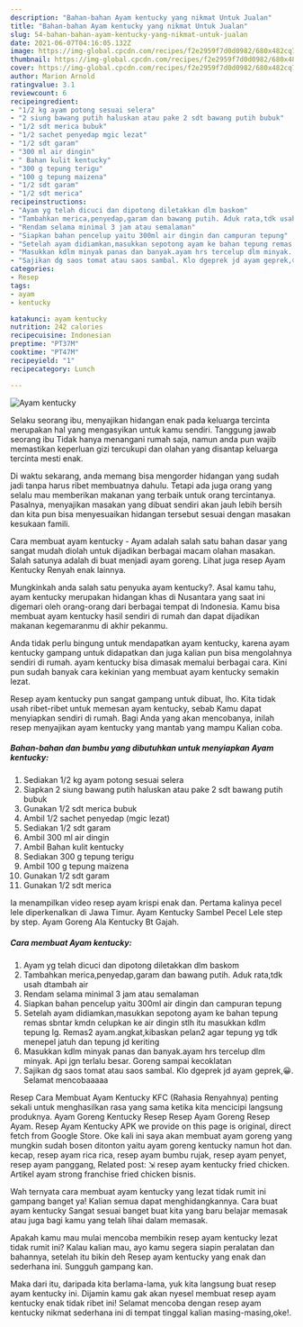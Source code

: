 ```yaml
---
description: "Bahan-bahan Ayam kentucky yang nikmat Untuk Jualan"
title: "Bahan-bahan Ayam kentucky yang nikmat Untuk Jualan"
slug: 54-bahan-bahan-ayam-kentucky-yang-nikmat-untuk-jualan
date: 2021-06-07T04:16:05.132Z
image: https://img-global.cpcdn.com/recipes/f2e2959f7d0d0982/680x482cq70/ayam-kentucky-foto-resep-utama.jpg
thumbnail: https://img-global.cpcdn.com/recipes/f2e2959f7d0d0982/680x482cq70/ayam-kentucky-foto-resep-utama.jpg
cover: https://img-global.cpcdn.com/recipes/f2e2959f7d0d0982/680x482cq70/ayam-kentucky-foto-resep-utama.jpg
author: Marion Arnold
ratingvalue: 3.1
reviewcount: 6
recipeingredient:
- "1/2 kg ayam potong sesuai selera"
- "2 siung bawang putih haluskan atau pake 2 sdt bawang putih bubuk"
- "1/2 sdt merica bubuk"
- "1/2 sachet penyedap mgic lezat"
- "1/2 sdt garam"
- "300 ml air dingin"
- " Bahan kulit kentucky"
- "300 g tepung terigu"
- "100 g tepung maizena"
- "1/2 sdt garam"
- "1/2 sdt merica"
recipeinstructions:
- "Ayam yg telah dicuci dan dipotong diletakkan dlm baskom"
- "Tambahkan merica,penyedap,garam dan bawang putih. Aduk rata,tdk usah dtambah air"
- "Rendam selama minimal 3 jam atau semalaman"
- "Siapkan bahan pencelup yaitu 300ml air dingin dan campuran tepung"
- "Setelah ayam didiamkan,masukkan sepotong ayam ke bahan tepung remas sbntar kmdn celupkan ke air dingin stlh itu masukkan kdlm tepung lg. Remas2 ayam.angkat,kibaskan pelan2 agar tepung yg tdk menepel jatuh dan tepung jd keriting"
- "Masukkan kdlm minyak panas dan banyak.ayam hrs tercelup dlm minyak. Api jgn terlalu besar. Goreng sampai kecoklatan"
- "Sajikan dg saos tomat atau saos sambal. Klo dgeprek jd ayam geprek,😀. Selamat mencobaaaaa"
categories:
- Resep
tags:
- ayam
- kentucky

katakunci: ayam kentucky 
nutrition: 242 calories
recipecuisine: Indonesian
preptime: "PT37M"
cooktime: "PT47M"
recipeyield: "1"
recipecategory: Lunch

---
```



![Ayam kentucky](https://img-global.cpcdn.com/recipes/f2e2959f7d0d0982/680x482cq70/ayam-kentucky-foto-resep-utama.jpg)

Selaku seorang ibu, menyajikan hidangan enak pada keluarga tercinta merupakan hal yang mengasyikan untuk kamu sendiri. Tanggung jawab seorang ibu Tidak hanya menangani rumah saja, namun anda pun wajib memastikan keperluan gizi tercukupi dan olahan yang disantap keluarga tercinta mesti enak.

Di waktu  sekarang, anda memang bisa mengorder hidangan yang sudah jadi tanpa harus ribet membuatnya dahulu. Tetapi ada juga orang yang selalu mau memberikan makanan yang terbaik untuk orang tercintanya. Pasalnya, menyajikan masakan yang dibuat sendiri akan jauh lebih bersih dan kita pun bisa menyesuaikan hidangan tersebut sesuai dengan masakan kesukaan famili. 

Cara membuat ayam kentucky - Ayam adalah salah satu bahan dasar yang sangat mudah diolah untuk dijadikan berbagai macam olahan masakan. Salah satunya adalah di buat menjadi ayam goreng. Lihat juga resep Ayam Kentucky Renyah enak lainnya.

Mungkinkah anda salah satu penyuka ayam kentucky?. Asal kamu tahu, ayam kentucky merupakan hidangan khas di Nusantara yang saat ini digemari oleh orang-orang dari berbagai tempat di Indonesia. Kamu bisa membuat ayam kentucky hasil sendiri di rumah dan dapat dijadikan makanan kegemaranmu di akhir pekanmu.

Anda tidak perlu bingung untuk mendapatkan ayam kentucky, karena ayam kentucky gampang untuk didapatkan dan juga kalian pun bisa mengolahnya sendiri di rumah. ayam kentucky bisa dimasak memalui berbagai cara. Kini pun sudah banyak cara kekinian yang membuat ayam kentucky semakin lezat.

Resep ayam kentucky pun sangat gampang untuk dibuat, lho. Kita tidak usah ribet-ribet untuk memesan ayam kentucky, sebab Kamu dapat menyiapkan sendiri di rumah. Bagi Anda yang akan mencobanya, inilah resep menyajikan ayam kentucky yang mantab yang mampu Kalian coba.

<!--inarticleads1-->

##### Bahan-bahan dan bumbu yang dibutuhkan untuk menyiapkan Ayam kentucky:

1. Sediakan 1/2 kg ayam potong sesuai selera
1. Siapkan 2 siung bawang putih haluskan atau pake 2 sdt bawang putih bubuk
1. Gunakan 1/2 sdt merica bubuk
1. Ambil 1/2 sachet penyedap (mgic lezat)
1. Sediakan 1/2 sdt garam
1. Ambil 300 ml air dingin
1. Ambil  Bahan kulit kentucky
1. Sediakan 300 g tepung terigu
1. Ambil 100 g tepung maizena
1. Gunakan 1/2 sdt garam
1. Gunakan 1/2 sdt merica


Ia menampilkan video resep ayam krispi enak dan. Pertama kalinya pecel lele diperkenalkan di Jawa Timur. Ayam Kentucky Sambel Pecel Lele step by step. Ayam Goreng Ala Kentucky Bt Gajah. 

<!--inarticleads2-->

##### Cara membuat Ayam kentucky:

1. Ayam yg telah dicuci dan dipotong diletakkan dlm baskom
1. Tambahkan merica,penyedap,garam dan bawang putih. Aduk rata,tdk usah dtambah air
1. Rendam selama minimal 3 jam atau semalaman
1. Siapkan bahan pencelup yaitu 300ml air dingin dan campuran tepung
1. Setelah ayam didiamkan,masukkan sepotong ayam ke bahan tepung remas sbntar kmdn celupkan ke air dingin stlh itu masukkan kdlm tepung lg. Remas2 ayam.angkat,kibaskan pelan2 agar tepung yg tdk menepel jatuh dan tepung jd keriting
1. Masukkan kdlm minyak panas dan banyak.ayam hrs tercelup dlm minyak. Api jgn terlalu besar. Goreng sampai kecoklatan
1. Sajikan dg saos tomat atau saos sambal. Klo dgeprek jd ayam geprek,😀. Selamat mencobaaaaa


Resep Cara Membuat Ayam Kentucky KFC (Rahasia Renyahnya) penting sekali untuk menghasilkan rasa yang sama ketika kita mencicipi langsung produknya. Ayam Goreng Kentucky Resep Resep Ayam Goreng Resep Ayam. Resep Ayam Kentucky APK we provide on this page is original, direct fetch from Google Store. Oke kali ini saya akan membuat ayam goreng yang mungkin sudah bosen ditonton yaitu ayam goreng kentucky namun hot dan. kecap, resep ayam rica rica, resep ayam bumbu rujak, resep ayam penyet, resep ayam panggang, Related post: ⇲ resep ayam kentucky fried chicken. Artikel ayam strong franchise fried chicken bisnis. 

Wah ternyata cara membuat ayam kentucky yang lezat tidak rumit ini gampang banget ya! Kalian semua dapat menghidangkannya. Cara buat ayam kentucky Sangat sesuai banget buat kita yang baru belajar memasak atau juga bagi kamu yang telah lihai dalam memasak.

Apakah kamu mau mulai mencoba membikin resep ayam kentucky lezat tidak rumit ini? Kalau kalian mau, ayo kamu segera siapin peralatan dan bahannya, setelah itu bikin deh Resep ayam kentucky yang enak dan sederhana ini. Sungguh gampang kan. 

Maka dari itu, daripada kita berlama-lama, yuk kita langsung buat resep ayam kentucky ini. Dijamin kamu gak akan nyesel membuat resep ayam kentucky enak tidak ribet ini! Selamat mencoba dengan resep ayam kentucky nikmat sederhana ini di tempat tinggal kalian masing-masing,oke!.

